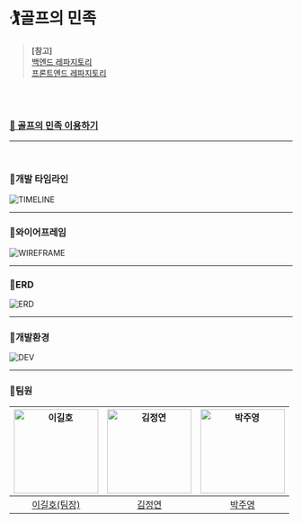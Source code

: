 # 🏌골프의 민족
> **[참고]**<br />
> [백엔드 레파지토리](https://github.com/team1060/collaboration_backend)<br />
> [프론트엔드 레파지토리](https://github.com/team1060/collaboration_frontend)<br />

<br /><br />

### [**🔗 골프의 민족 이용하기**](https://github.com/team1060)
<hr /><br />

### 📌개발 타임라인
![TIMELINE](https://github.com/team1060/collaboration/assets/149341866/d5016b47-cb1e-461d-8edc-a157ce67069d)
<hr />

### 📌와이어프레임
![WIREFRAME](https://github.com/team1060/collaboration/assets/149341866/dccfb096-3a9b-4a3f-a5d0-145548918a53)
<hr />

### 📌ERD
![ERD](https://github.com/team1060/collaboration/assets/149341866/964ff4d3-86e0-493d-a605-d052fb4dad9f)
<hr />

### 📌개발환경
![DEV](https://github.com/team1060/collaboration/assets/149341866/41ceb5ef-0a23-47d0-bd51-c121f6615b4f)
<hr />

### 📌팀원
| <img src="https://github.com/team1060/collaboration/assets/149341866/cb011bd7-0c66-41b2-9e2f-1ac3051cce42" alt="이길호" width="150px"> | <img src="https://github.com/team1060/collaboration/assets/149341866/64eb0c56-4019-4b08-ae3b-05b7eb0be8ec" alt="김정연" width="150px"> | <img src="https://github.com/team1060/collaboration/assets/149341866/38128a69-e620-4131-b833-bbd6614240cc" alt="박주영" width="150px"> |
|:----------------------------------------------------------------------------------------------------------------------------------------:|:----------------------------------------------------------------------------------------------------------------------------------------:|:----------------------------------------------------------------------------------------------------------------------------------------:|
|[이길호(팀장)](https://github.com/team1060)|[김정연](https://github.com/jungyeon53)|[박주영](https://github.com/juyougn)|
